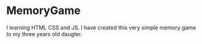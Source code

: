# MemoryGame

I learning HTML CSS and JS.
I have created this very simple memory game to my three years old daugter.
